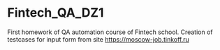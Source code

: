 # Fintech_QA_DZ1

First homework of QA automation course of Fintech school. 
Creation of testcases for input form from site https://moscow-job.tinkoff.ru
